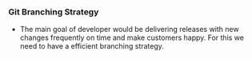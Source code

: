 ### Git Branching Strategy

- The main goal of developer would be delivering releases with new changes frequently on time and make customers happy. For this we need to have a efficient branching strategy.
